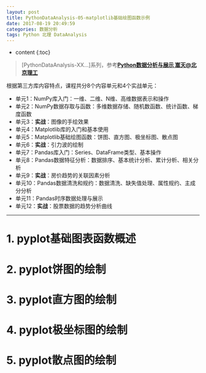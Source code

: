 ```yaml
---
layout: post
title: PythonDataAnalysis-05-matplotlib基础绘图函数示例
date: 2017-08-19 20:49:59
categories: 数据分析
tags: Python 北理 DataAnalysis
---
```

* content
{:toc}

> [PythonDataAnalysis-XX...]系列，参考[**Python数据分析与展示 嵩天@北京理工**](http://www.icourse163.org/course/BIT-1001870002)

根据第三方库内容特点，课程共分8个内容单元和4个实战单元：
 - 单元1：NumPy库入门：一维、二维、N维、高维数据表示和操作
 - 单元2：NumPy数据存取与函数：多维数据存储、随机数函数、统计函数、梯度函数
 - 单元3：**实战**：图像的手绘效果
 - 单元4：Matplotlib库的入门和基本使用
 - 单元5：Matplotlib基础绘图函数：饼图、直方图、极坐标图、散点图
 - 单元6：**实战**：引力波的绘制
 - 单元7：Pandas库入门：Series、DataFrame类型、基本操作
 - 单元8：Pandas数据特征分析：数据排序、基本统计分析、累计分析、相关分析
 - 单元9：**实战**：房价趋势的关联因素分析
 - 单元10：Pandas数据清洗和规约：数据清洗、缺失值处理、属性规约、主成分分析
 - 单元11：Pandas时序数据处理与展示
 - 单元12：**实战**：股票数据的趋势分析曲线

---

# 1. pyplot基础图表函数概述

# 2. pyplot饼图的绘制

# 3. pyplot直方图的绘制

# 4. pyplot极坐标图的绘制

# 5. pyplot散点图的绘制
